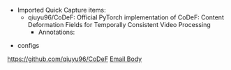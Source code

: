 - Imported Quick Capture items:
    - qiuyu96/CoDeF: Official PyTorch implementation of CoDeF: Content Deformation Fields for Temporally Consistent Video Processing
        - Annotations:

* configs



https://github.com/qiuyu96/CoDeF [Email Body](https://files.todoist.com/r8aokXGY8aRIBxpUhF7hqva4z11GQDFBnCNgPENfh2vedT1Sk84oTplbZlFfCtNT/by/21878347/as/file.html)

